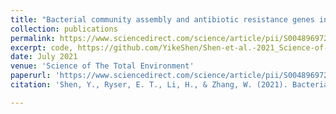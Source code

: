 ```yaml
---
title: "Bacterial community assembly and antibiotic resistance genes in the lettuce-soil system upon antibiotic exposure"
collection: publications
permalink: https://www.sciencedirect.com/science/article/pii/S0048969721013231
excerpt: code, https://github.com/YikeShen/Shen-et-al.-2021_Science-of-the-Total-Environment.
date: July 2021
venue: 'Science of The Total Environment'
paperurl: 'https://www.sciencedirect.com/science/article/pii/S0048969721013231'
citation: 'Shen, Y., Ryser, E. T., Li, H., & Zhang, W. (2021). Bacterial community assembly and antibiotic resistance genes in the lettuce-soil system upon antibiotic exposure. Science of The Total Environment, 778, 146255.'

---
```

